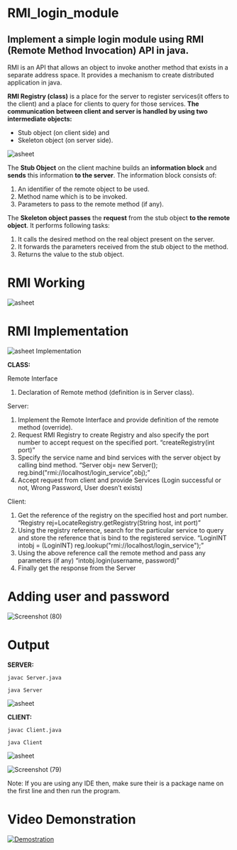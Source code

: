# RMI_login_module
## Implement a simple login module using RMI (Remote Method Invocation) API in java.

RMI is an API that allows an object to invoke another method that exists in a separate address space.
It provides a mechanism to create distributed application in java.

**RMI Registry (class)** is a place for the server to register services(it offers to the client) and a place for clients to query for those services.
**The communication between client and server is handled by using two intermediate objects:**
- Stub object (on client side) and 
- Skeleton object (on server side).

![asheet](https://user-images.githubusercontent.com/25420334/117572519-db21d800-b0f0-11eb-8076-6c3677e2adb9.png)

The **Stub Object** on the client machine builds an **information block** and **sends** this information **to the server**. The information block consists of:
1.	An identifier of the remote object to be used.
2.	Method name which is to be invoked.
3.	Parameters to pass to the remote method (if any).

The **Skeleton object passes** the **request** from the stub object **to the remote object**. It performs following tasks:
1.	It calls the desired method on the real object present on the server.
2.	It forwards the parameters received from the stub object to the method.
3.	Returns the value to the stub object.

# RMI Working

![asheet](https://user-images.githubusercontent.com/25420334/117572700-ac583180-b0f1-11eb-85f8-2d9c6d9d0107.png)

# RMI Implementation
![asheet Implementation](https://user-images.githubusercontent.com/25420334/117572733-d4e02b80-b0f1-11eb-82f7-c58c6b411bb1.png)

**CLASS:**

Remote Interface
1.	Declaration of Remote method (definition is in Server class).

Server:
1.	Implement the Remote Interface and provide definition of the remote method (override). 
2.	Request RMI Registry to create Registry and also specify the port number to accept request on the specified port. “createRegistry(int port)”
3.	Specify the service name and bind services with the server object by calling bind method.
“Server obj= new Server(); 
reg.bind("rmi://localhost/login_service”,obj);”
4.	Accept request from client and provide Services (Login successful or not, Wrong Password, User doesn’t exists)

Client:
1.	Get the reference of the registry on the specified host and port number.
“Registry rej=LocateRegistry.getRegistry(String host, int port)”
2.	Using the registry reference, search for the particular service to query and store the  reference that is bind to the registered service.
“LoginINT intobj = (LoginINT) reg.lookup("rmi://localhost/login_service");”
3.	Using the above reference call the remote method and pass any parameters (if any)
“intobj.login(username, password)”
4.	Finally get the response from the Server

# Adding user and password

![Screenshot (80)](https://user-images.githubusercontent.com/25420334/117573131-ea565500-b0f3-11eb-9e3b-91a7ab4eacd0.png)

# Output

**SERVER:**

`javac Server.java`

`java Server`

![asheet](https://user-images.githubusercontent.com/25420334/117572917-c34b5380-b0f2-11eb-9b2f-cb37bf3c5ed6.png)

**CLIENT:**

`javac Client.java`

`java Client`

![asheet](https://user-images.githubusercontent.com/25420334/117572945-efff6b00-b0f2-11eb-9ae6-2ef7656e21fa.png)

![Screenshot (79)](https://user-images.githubusercontent.com/25420334/124386219-0858c400-dcf7-11eb-8533-7f58df6d1db4.png)

Note:
If you are using any IDE then, 
make sure their is a package name on the first line and then run the program.

# Video Demonstration

[![Demostration](https://img.youtube.com/vi/J8yFTGfjLHw/maxresdefault.jpg)](https://www.youtube.com/watch?v=J8yFTGfjLHw)
